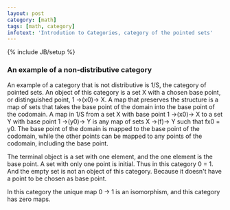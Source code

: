 ```yaml
---
layout: post
category: [math]
tags: [math, category]
infotext: 'Introdution to Categories, category of the pointed sets'
---
```

{% include JB/setup %}

### An example of a non-distributive category

An example of a category that is not distributive is 1/S, the category 
of pointed sets. An object of this category is a set X with a chosen base 
point, or distinguished point, 1 ->(x0)-> X. A map that preserves the structure 
is a map of sets that takes the base point of the domain into the base point of 
the codomain. A map in 1/S from a set X with base point 1 ->(x0)-> X to 
a set Y with base point 1 ->(y0)-> Y is any map of sets X ->(f)-> Y such 
that fx0 = y0. The base point of the domain is mapped to the base point of 
the codomain, while the other points can be mapped to any points of the codomain, 
including the base point.

The terminal object is a set with one element, and the one element is the 
base point. A set with only one point is initial. Thus in this category 0 = 1. 
And the empty set is not an object of this category. Because it doesn't have 
a point to be chosen as base point.

In this category the unique map 0 -> 1 is an isomorphism, and this category has zero 
maps.